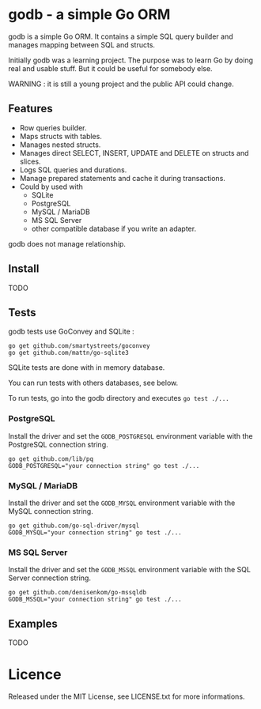 # godb - a simple Go ORM

godb is a simple Go ORM. It contains a simple SQL query builder and manages mapping between SQL and structs.

Initially godb was a learning project. The purpose was to learn Go by doing real and usable stuff. But it could be useful for somebody else.

WARNING : it is still a young project and the public API could change.

## Features

* Row queries builder.
* Maps structs with tables.
* Manages nested structs.
* Manages direct SELECT, INSERT, UPDATE and DELETE on structs and slices.
* Logs SQL queries and durations.
* Manage prepared statements and cache it during transactions.
* Could by used with
  * SQLite
  * PostgreSQL
  * MySQL / MariaDB
  * MS SQL Server
  * other compatible database if you write an adapter.

godb does not manage relationship.

## Install

TODO

## Tests

godb tests use GoConvey and SQLite :

```
go get github.com/smartystreets/goconvey
go get github.com/mattn/go-sqlite3
```

SQLite tests are done with in memory database.

You can run tests with others databases, see below.

To run tests, go into the godb directory and executes `go test ./...`


### PostgreSQL

Install the driver and set the `GODB_POSTGRESQL` environment variable with the PostgreSQL connection string.

```
go get github.com/lib/pq
GODB_POSTGRESQL="your connection string" go test ./...
```

### MySQL / MariaDB

Install the driver and set the `GODB_MYSQL` environment variable with the MySQL connection string.

```
go get github.com/go-sql-driver/mysql
GODB_MYSQL="your connection string" go test ./...
```

### MS SQL Server

Install the driver and set the `GODB_MSSQL` environment variable with the SQL Server connection string.

```
go get github.com/denisenkom/go-mssqldb
GODB_MSSQL="your connection string" go test ./...
```

## Examples

TODO

# Licence

Released under the MIT License, see LICENSE.txt for more informations.
